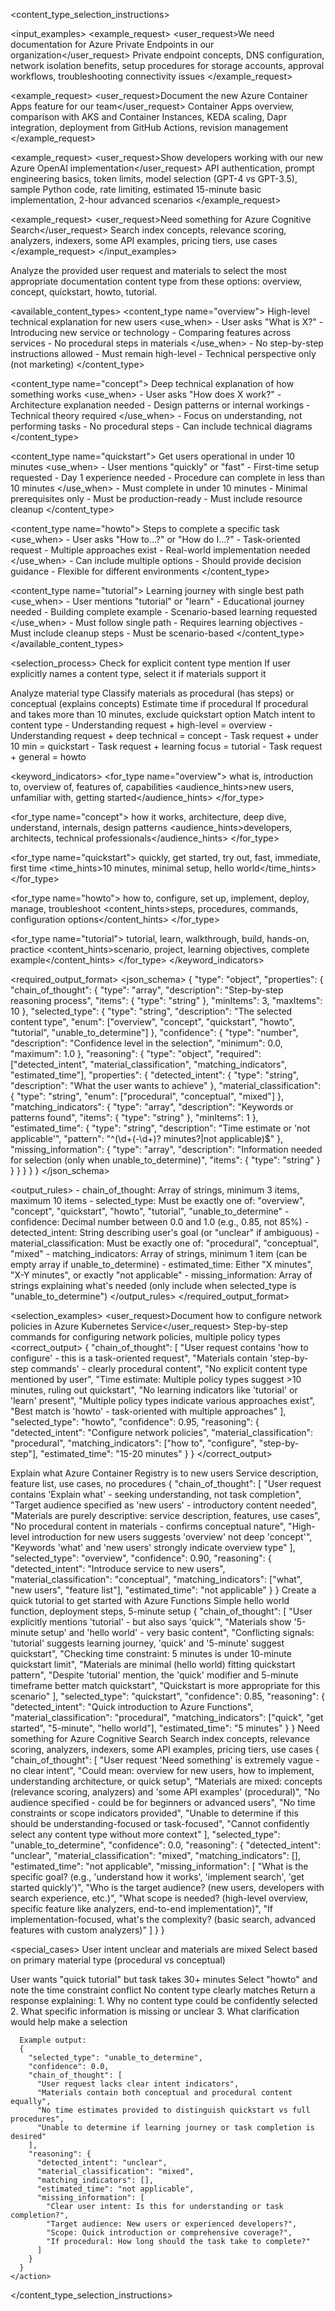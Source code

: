 <content_type_selection_instructions>

<input_examples>
  <example_request>
    <user_request>We need documentation for Azure Private Endpoints in our organization</user_request>
    <materials>Private endpoint concepts, DNS configuration, network isolation benefits, setup procedures for storage accounts, approval workflows, troubleshooting connectivity issues</materials>
  </example_request>
  
  <example_request>
    <user_request>Document the new Azure Container Apps feature for our team</user_request>
    <materials>Container Apps overview, comparison with AKS and Container Instances, KEDA scaling, Dapr integration, deployment from GitHub Actions, revision management</materials>
  </example_request>
  
  <example_request>
    <user_request>Show developers working with our new Azure OpenAI implementation</user_request>
    <materials>API authentication, prompt engineering basics, token limits, model selection (GPT-4 vs GPT-3.5), sample Python code, rate limiting, estimated 15-minute basic implementation, 2-hour advanced scenarios</materials>
  </example_request>
  
  <example_request>
    <user_request>Need something for Azure Cognitive Search</user_request>
    <materials>Search index concepts, relevance scoring, analyzers, indexers, some API examples, pricing tiers, use cases</materials>
  </example_request>
</input_examples>

<task>
Analyze the provided user request and materials to select the most appropriate documentation content type from these options: overview, concept, quickstart, howto, tutorial.
</task>

<available_content_types>
  <content_type name="overview">
    <description>High-level technical explanation for new users</description>
    <use_when>
      - User asks "What is X?"
      - Introducing new service or technology
      - Comparing features across services
      - No procedural steps in materials
    </use_when>
    <restrictions>
      - No step-by-step instructions allowed
      - Must remain high-level
      - Technical perspective only (not marketing)
    </restrictions>
  </content_type>

  <content_type name="concept">
    <description>Deep technical explanation of how something works</description>
    <use_when>
      - User asks "How does X work?"
      - Architecture explanation needed
      - Design patterns or internal workings
      - Technical theory required
    </use_when>
    <restrictions>
      - Focus on understanding, not performing tasks
      - No procedural steps
      - Can include technical diagrams
    </restrictions>
  </content_type>

  <content_type name="quickstart">
    <description>Get users operational in under 10 minutes</description>
    <use_when>
      - User mentions "quickly" or "fast"
      - First-time setup requested
      - Day 1 experience needed
      - Procedure can complete in less than 10 minutes
    </use_when>
    <restrictions>
      - Must complete in under 10 minutes
      - Minimal prerequisites only
      - Must be production-ready
      - Must include resource cleanup
    </restrictions>
  </content_type>

  <content_type name="howto">
    <description>Steps to complete a specific task</description>
    <use_when>
      - User asks "How to...?" or "How do I...?"
      - Task-oriented request
      - Multiple approaches exist
      - Real-world implementation needed
    </use_when>
    <restrictions>
      - Can include multiple options
      - Should provide decision guidance
      - Flexible for different environments
    </restrictions>
  </content_type>

  <content_type name="tutorial">
    <description>Learning journey with single best path</description>
    <use_when>
      - User mentions "tutorial" or "learn"
      - Educational journey needed
      - Building complete example
      - Scenario-based learning requested
    </use_when>
    <restrictions>
      - Must follow single path
      - Requires learning objectives
      - Must include cleanup steps
      - Must be scenario-based
    </restrictions>
  </content_type>
</available_content_types>

<selection_process>
  <step number="1">
    <action>Check for explicit content type mention</action>
    <rule>If user explicitly names a content type, select it if materials support it</rule>
  </step>
  
  <step number="2">
    <action>Analyze material type</action>
    <rule>Classify materials as procedural (has steps) or conceptual (explains concepts)</rule>
  </step>
  
  <step number="3">
    <action>Estimate time if procedural</action>
    <rule>If procedural and takes more than 10 minutes, exclude quickstart option</rule>
  </step>
  
  <step number="4">
    <action>Match intent to content type</action>
    <rules>
      - Understanding request + high-level = overview
      - Understanding request + deep technical = concept
      - Task request + under 10 min = quickstart
      - Task request + learning focus = tutorial
      - Task request + general = howto
    </rules>
  </step>
</selection_process>

<keyword_indicators>
  <for_type name="overview">
    <keywords>what is, introduction to, overview of, features of, capabilities</keywords>
    <audience_hints>new users, unfamiliar with, getting started</audience_hints>
  </for_type>
  
  <for_type name="concept">
    <keywords>how it works, architecture, deep dive, understand, internals, design patterns</keywords>
    <audience_hints>developers, architects, technical professionals</audience_hints>
  </for_type>
  
  <for_type name="quickstart">
    <keywords>quickly, get started, try out, fast, immediate, first time</keywords>
    <time_hints>10 minutes, minimal setup, hello world</time_hints>
  </for_type>
  
  <for_type name="howto">
    <keywords>how to, configure, set up, implement, deploy, manage, troubleshoot</keywords>
    <content_hints>steps, procedures, commands, configuration options</content_hints>
  </for_type>
  
  <for_type name="tutorial">
    <keywords>tutorial, learn, walkthrough, build, hands-on, practice</keywords>
    <content_hints>scenario, project, learning objectives, complete example</content_hints>
  </for_type>
</keyword_indicators>

<required_output_format>
  <json_schema>
    {
      "type": "object",
      "properties": {
        "chain_of_thought": {
          "type": "array",
          "description": "Step-by-step reasoning process",
          "items": {
            "type": "string"
          },
          "minItems": 3,
          "maxItems": 10
        },
        "selected_type": {
          "type": "string",
          "description": "The selected content type",
          "enum": ["overview", "concept", "quickstart", "howto", "tutorial", "unable_to_determine"]
        },
        "confidence": {
          "type": "number",
          "description": "Confidence level in the selection",
          "minimum": 0.0,
          "maximum": 1.0
        },
        "reasoning": {
          "type": "object",
          "required": ["detected_intent", "material_classification", "matching_indicators", "estimated_time"],
          "properties": {
            "detected_intent": {
              "type": "string",
              "description": "What the user wants to achieve"
            },
            "material_classification": {
              "type": "string",
              "enum": ["procedural", "conceptual", "mixed"]
            },
            "matching_indicators": {
              "type": "array",
              "description": "Keywords or patterns found",
              "items": {
                "type": "string"
              },
              "minItems": 1
            },
            "estimated_time": {
              "type": "string",
              "description": "Time estimate or 'not applicable'",
              "pattern": "^(\\d+(-\\d+)? minutes?|not applicable)$"
            },
            "missing_information": {
              "type": "array",
              "description": "Information needed for selection (only when unable_to_determine)",
              "items": {
                "type": "string"
              }
            }
          }
        }
      }
    }
  </json_schema>
  
  <output_rules>
    - chain_of_thought: Array of strings, minimum 3 items, maximum 10 items
    - selected_type: Must be exactly one of: "overview", "concept", "quickstart", "howto", "tutorial", "unable_to_determine"
    - confidence: Decimal number between 0.0 and 1.0 (e.g., 0.85, not 85%)
    - detected_intent: String describing user's goal (or "unclear" if ambiguous)
    - material_classification: Must be exactly one of: "procedural", "conceptual", "mixed"
    - matching_indicators: Array of strings, minimum 1 item (can be empty array if unable_to_determine)
    - estimated_time: Either "X minutes", "X-Y minutes", or exactly "not applicable"
    - missing_information: Array of strings explaining what's needed (only include when selected_type is "unable_to_determine")
  </output_rules>
</required_output_format>

<selection_examples>
  <example id="1">
    <scenario>
      <user_request>Document how to configure network policies in Azure Kubernetes Service</user_request>
      <materials>Step-by-step commands for configuring network policies, multiple policy types</materials>
    </scenario>
    <correct_output>
      {
        "chain_of_thought": [
          "User request contains 'how to configure' - this is a task-oriented request",
          "Materials contain 'step-by-step commands' - clearly procedural content",
          "No explicit content type mentioned by user",
          "Time estimate: Multiple policy types suggest >10 minutes, ruling out quickstart",
          "No learning indicators like 'tutorial' or 'learn' present",
          "Multiple policy types indicate various approaches exist",
          "Best match is 'howto' - task-oriented with multiple approaches"
        ],
        "selected_type": "howto",
        "confidence": 0.95,
        "reasoning": {
          "detected_intent": "Configure network policies",
          "material_classification": "procedural",
          "matching_indicators": ["how to", "configure", "step-by-step"],
          "estimated_time": "15-20 minutes"
        }
      }
    </correct_output>
  </example>
  
  <example id="2">
    <scenario>
      <user_request>Explain what Azure Container Registry is to new users</user_request>
      <materials>Service description, feature list, use cases, no procedures</materials>
    </scenario>
    <correct_output>
      {
        "chain_of_thought": [
          "User request contains 'Explain what' - seeking understanding, not task completion",
          "Target audience specified as 'new users' - introductory content needed",
          "Materials are purely descriptive: service description, features, use cases",
          "No procedural content in materials - confirms conceptual nature",
          "High-level introduction for new users suggests 'overview' not deep 'concept'",
          "Keywords 'what' and 'new users' strongly indicate overview type"
        ],
        "selected_type": "overview",
        "confidence": 0.90,
        "reasoning": {
          "detected_intent": "Introduce service to new users",
          "material_classification": "conceptual",
          "matching_indicators": ["what", "new users", "feature list"],
          "estimated_time": "not applicable"
        }
      }
    </correct_output>
  </example>
  
  <example id="3">
    <scenario>
      <user_request>Create a quick tutorial to get started with Azure Functions</user_request>
      <materials>Simple hello world function, deployment steps, 5-minute setup</materials>
    </scenario>
    <correct_output>
      {
        "chain_of_thought": [
          "User explicitly mentions 'tutorial' - but also says 'quick'",
          "Materials show '5-minute setup' and 'hello world' - very basic content",
          "Conflicting signals: 'tutorial' suggests learning journey, 'quick' and '5-minute' suggest quickstart",
          "Checking time constraint: 5 minutes is under 10-minute quickstart limit",
          "Materials are minimal (hello world) fitting quickstart pattern",
          "Despite 'tutorial' mention, the 'quick' modifier and 5-minute timeframe better match quickstart",
          "Quickstart is more appropriate for this scenario"
        ],
        "selected_type": "quickstart",
        "confidence": 0.85,
        "reasoning": {
          "detected_intent": "Quick introduction to Azure Functions",
          "material_classification": "procedural",
          "matching_indicators": ["quick", "get started", "5-minute", "hello world"],
          "estimated_time": "5 minutes"
        }
      }
    </correct_output>
  </example>
  
  <example id="4">
    <scenario>
      <user_request>Need something for Azure Cognitive Search</user_request>
      <materials>Search index concepts, relevance scoring, analyzers, indexers, some API examples, pricing tiers, use cases</materials>
    </scenario>
    <correct_output>
      {
        "chain_of_thought": [
          "User request 'Need something' is extremely vague - no clear intent",
          "Could mean: overview for new users, how to implement, understanding architecture, or quick setup",
          "Materials are mixed: concepts (relevance scoring, analyzers) and 'some API examples' (procedural)",
          "No audience specified - could be for beginners or advanced users",
          "No time constraints or scope indicators provided",
          "Unable to determine if this should be understanding-focused or task-focused",
          "Cannot confidently select any content type without more context"
        ],
        "selected_type": "unable_to_determine",
        "confidence": 0.0,
        "reasoning": {
          "detected_intent": "unclear",
          "material_classification": "mixed",
          "matching_indicators": [],
          "estimated_time": "not applicable",
          "missing_information": [
            "What is the specific goal? (e.g., 'understand how it works', 'implement search', 'get started quickly')",
            "Who is the target audience? (new users, developers with search experience, etc.)",
            "What scope is needed? (high-level overview, specific feature like analyzers, end-to-end implementation)",
            "If implementation-focused, what's the complexity? (basic search, advanced features with custom analyzers)"
          ]
        }
      }
    </correct_output>
  </example>
</selection_examples>

<special_cases>
  <case name="ambiguous_request">
    <condition>User intent unclear and materials are mixed</condition>
    <action>Select based on primary material type (procedural vs conceptual)</action>
  </case>
  
  <case name="conflicting_requirements">
    <condition>User wants "quick tutorial" but task takes 30+ minutes</condition>
    <action>Select "howto" and note the time constraint conflict</action>
  </case>
  
  <case name="no_clear_match">
    <condition>No content type clearly matches</condition>
    <action>
      Return a response explaining:
      1. Why no content type could be confidently selected
      2. What specific information is missing or unclear
      3. What clarification would help make a selection
      
      Example output:
      {
        "selected_type": "unable_to_determine",
        "confidence": 0.0,
        "chain_of_thought": [
          "User request lacks clear intent indicators",
          "Materials contain both conceptual and procedural content equally",
          "No time estimates provided to distinguish quickstart vs full procedures",
          "Unable to determine if learning journey or task completion is desired"
        ],
        "reasoning": {
          "detected_intent": "unclear",
          "material_classification": "mixed",
          "matching_indicators": [],
          "estimated_time": "not applicable",
          "missing_information": [
            "Clear user intent: Is this for understanding or task completion?",
            "Target audience: New users or experienced developers?",
            "Scope: Quick introduction or comprehensive coverage?",
            "If procedural: How long should the task take to complete?"
          ]
        }
      }
    </action>
  </case>
</special_cases>

</content_type_selection_instructions> 